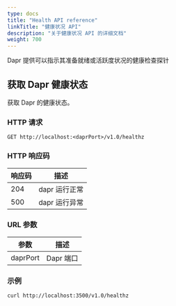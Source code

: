 ```yaml
---
type: docs
title: "Health API reference"
linkTitle: "健康状况 API"
description: "关于健康状况 API 的详细文档"
weight: 700
---
```


Dapr 提供可以指示其准备就绪或活跃度状况的健康检查探针

## 获取 Dapr 健康状态

获取 Dapr 的健康状态。

### HTTP 请求

```
GET http://localhost:<daprPort>/v1.0/healthz
```

### HTTP 响应码

| 响应码 | 描述        |
| --- | --------- |
| 204 | dapr 运行正常 |
| 500 | dapr 运行异常 |

### URL 参数

| 参数       | 描述      |
| -------- | ------- |
| daprPort | Dapr 端口 |

### 示例

```shell
curl http://localhost:3500/v1.0/healthz
```

